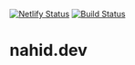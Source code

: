 [![Netlify Status](https://api.netlify.com/api/v1/badges/0a94e580-d716-4b66-8f1b-c1c54db7a6cf/deploy-status)](https://www.netlify.com/docs/continuous-deployment/) [![Build Status](https://travis-ci.com/nfmohit-wpmudev/nahid.dev.svg?branch=master)](https://travis-ci.com/nfmohit-wpmudev/nahid.dev)
# nahid.dev
